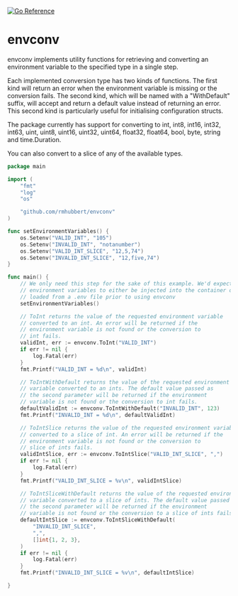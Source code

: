 [![Go Reference](https://pkg.go.dev/badge/github.com/rmhubbert/envconv.svg)](https://pkg.go.dev/github.com/rmhubbert/envconv)
# envconv
envconv implements utility functions for retrieving and converting an environment variable to the specified type in a single step.

Each implemented conversion type has two kinds of functions. The first kind will return an error when the environment variable is missing or the conversion fails. The second kind, which will be named with a "WithDefault" suffix, will accept and return a default value instead of returning an error. This second kind is particularly useful for initialising configuration structs.

The package currently has support for converting to int, int8, int16, int32, int63, uint, uint8, uint16, uint32, uint64, float32, float64, bool, byte, string and time.Duration.

You can also convert to a slice of any of the available types.

```go
package main

import (
	"fmt"
	"log"
	"os"

	"github.com/rmhubbert/envconv"
)

func setEnvironmentVariables() {
	os.Setenv("VALID_INT", "105")
	os.Setenv("INVALID_INT", "notanumber")
	os.Setenv("VALID_INT_SLICE", "12,5,74")
	os.Setenv("INVALID_INT_SLICE", "12,five,74")
}

func main() {
	// We only need this step for the sake of this example. We'd expect any
	// environment variables to either be injected into the container or
	// loaded from a .env file prior to using envconv
	setEnvironmentVariables()

	// ToInt returns the value of the requested environment variable
	// converted to an int. An error will be returned if the
	// environment variable is not found or the conversion to
	// int fails.
	validInt, err := envconv.ToInt("VALID_INT")
	if err != nil {
		log.Fatal(err)
	}
	fmt.Printf("VALID_INT = %d\n", validInt)

	// ToIntWithDefault returns the value of the requested environment
	// variable converted to an ints. The default value passed as
	// the second parameter will be returned if the environment
	// variable is not found or the conversion to int fails.
	defaultValidInt := envconv.ToIntWithDefault("INVALID_INT", 123)
	fmt.Printf("INVALID_INT = %d\n", defaultValidInt)

	// ToIntSlice returns the value of the requested environment variable
	// converted to a slice of int. An error will be returned if the
	// environment variable is not found or the conversion to
	// slice of ints fails.
	validIntSlice, err := envconv.ToIntSlice("VALID_INT_SLICE", ",")
	if err != nil {
		log.Fatal(err)
	}
	fmt.Printf("VALID_INT_SLICE = %v\n", validIntSlice)

	// ToIntSliceWithDefault returns the value of the requested environment
	// variable converted to a slice of ints. The default value passed as
	// the second parameter will be returned if the environment
	// variable is not found or the conversion to a slice of ints fails.
	defaultIntSlice := envconv.ToIntSliceWithDefault(
        "INVALID_INT_SLICE", 
        ",", 
        []int{1, 2, 3},
    )
	if err != nil {
		log.Fatal(err)
	}
	fmt.Printf("INVALID_INT_SLICE = %v\n", defaultIntSlice)

}
```